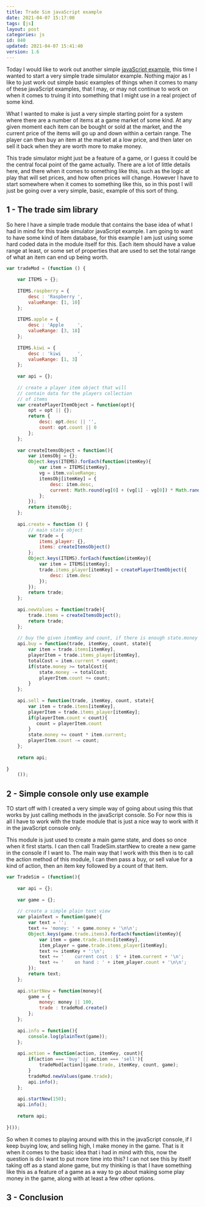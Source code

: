 ```yaml
---
title: Trade Sim javaScript example
date: 2021-04-07 15:17:00
tags: [js]
layout: post
categories: js
id: 840
updated: 2021-04-07 15:41:40
version: 1.6
---
```


Today I would like to work out another simple [javaScript example](/2021/04/02/js-javascript-example/), this time I wanted to start a very simple trade simulator example. Nothing major as I like to just work out simple basic examples of things when it comes to many of these javaScript examples, that I may, or may not continue to work on when it comes to truing it into something that I might use in a real project of some kind.

What I wanted to make is just a very simple starting point for a system where there are a number of items at a game market of some kind. At any given moment each item can be bought or sold at the market, and the current price of the items will go up and down within a certain range. The player can then buy an item at the market at a low price, and then later on sell it back when they are worth more to make money.

This trade simulator might just be a feature of a game, or I guess it could be the central focal point of the game actually. There are a lot of little details here, and there when it comes to something like this, such as the logic at play that will set prices, and how often prices will change. However I have to start somewhere when it comes to something like this, so in this post I will just be going over a very simple, basic, example of this sort of thing.

<!-- more -->

## 1 - The trade sim library

So here I have a simple trade module that contains the base idea of what I had in mind for this trade simulator javaScript example. I am going to want to have some kind of Item database, for this example I am just using some hard coded data in the module itself for this. Each item should have a value range at least, or some set of properties that are used to set the total range of what an item can end up being worth.

```js
var tradeMod = (function () {
 
    var ITEMS = {};
 
    ITEMS.raspberry = {
        desc : 'Raspberry ',
        valueRange: [1, 10]
    };
 
    ITEMS.apple = {
        desc : 'Apple     ',
        valueRange: [3, 18]
    };
 
    ITEMS.kiwi = {
        desc : 'kiwi      ',
        valueRange: [1, 3]
    };
 
    var api = {};
 
    // create a player item object that will
    // contain data for the players collection
    // of items
    var createPlayerItemObject = function(opt){
        opt = opt || {};
        return {
            desc: opt.desc || '',
            count: opt.count || 0
        };
    };
 
    var createItemsObject = function(){
        var itemsObj = {};
        Object.keys(ITEMS).forEach(function(itemKey){
            var item = ITEMS[itemKey],
            vg = item.valueRange;
            itemsObj[itemKey] = {
                desc: item.desc,
                current: Math.round(vg[0] + (vg[1] - vg[0]) * Math.random())
            };
        });
        return itemsObj;
    };
 
    api.create = function () {
        // main state object
        var trade = {
            items_player: {},
            items: createItemsObject()
        };
        Object.keys(ITEMS).forEach(function(itemKey){
            var item = ITEMS[itemKey];
            trade.items_player[itemKey] = createPlayerItemObject({
                desc: item.desc
            });
        });
        return trade;
    };
 
    api.newValues = function(trade){
        trade.items = createItemsObject();
        return trade;
    };
 
    // buy the given itemKey and count, if there is enough state.money
    api.buy = function(trade, itemKey, count, state){
        var item = trade.items[itemKey],
        playerItem = trade.items_player[itemKey],
        totalCost = item.current * count;
        if(state.money >= totalCost){
            state.money -= totalCost;
            playerItem.count += count;
        }
    };
 
    api.sell = function(trade, itemKey, count, state){
        var item = trade.items[itemKey],
        playerItem = trade.items_player[itemKey];
        if(playerItem.count < count){
           count = playerItem.count
        }
        state.money += count * item.current;
        playerItem.count -= count;
    };
 
    return api;
 
}
    ());
```

## 2 - Simple console only use example

TO start off with I created a very simple way of going about using this that works by just calling methods in the javaScript console. So For now this is all I have to work with the trade module that is just a nice way to work with it in the javaScript console only.

This module is just used to create a main game state, and does so once when it first starts. I can then call TradeSim.startNew to create a new game in the console if I want to. The main way that I work with this then is to call the action method of this module, I can then pass a buy, or sell value for a kind of action, then an item key followed by a count of that item.

```js
var TradeSim = (function(){
 
    var api = {};
 
    var game = {};
 
    // create a simple plain text view
    var plainText = function(game){
        var text = '';
        text += 'money: ' + game.money + '\n\n';
        Object.keys(game.trade.items).forEach(function(itemKey){
            var item = game.trade.items[itemKey],
            item_player = game.trade.items_player[itemKey];
            text += itemKey + ':\n';
            text += '    current cost : $' + item.current + '\n';
            text += '    on hand : ' + item_player.count + '\n\n';
        });
        return text;
    };
 
    api.startNew = function(money){
        game = {
            money: money || 100,
            trade : tradeMod.create()
        };
    };
 
    api.info = function(){
        console.log(plainText(game));
    };
 
    api.action = function(action, itemKey, count){
        if(action === 'buy' || action === 'sell'){
            tradeMod[action](game.trade, itemKey, count, game);
        }
        tradeMod.newValues(game.trade);
        api.info();
    };
 
    api.startNew(150);
    api.info();
 
    return api;
 
}());
```

So when it comes to playing around with this in the javaScript console, if I keep buying low, and selling high, I make money in the game. That is it when it comes to the basic idea that i had in mind with this, now the question is do I want to put more time into this? I can not see this by itself taking off as a stand alone game, but my thinking is that I have something like this as a feature of a game as a way to go about making some play money in the game, along with at least a few other options.

## 3 - Conclusion


